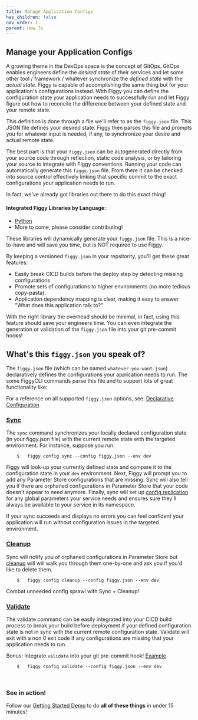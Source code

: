 ```yaml
---
title: Manage Application Configs
has_children: false
nav_order: 1
parent: How To
---
```


## Manage your Application Configs

A growing theme in the DevOps space is the concept of GitOps. GitOps enables engineers define the _desired state_ of their
services and let some other tool / framework / whatever synchronize the _defined state_ with the _actual state_. Figgy 
is capable of accomplishing the same thing but for your application's configurations instead. With Figgy you can 
define the configuration state your application needs to successfully run and let Figgy figure out how to reconcile
the difference between your defined state and your remote state. 

This definition is done through a file we'll refer to as the `figgy.json` file. This JSON file defines your 
desired state. Figgy then parses this file and prompts you for whatever input is needed, if any, to synchronize your 
desire and actual remote state. 

The best part is that your `figgy.json` can be autogenerated directly from your source code through reflection, static
code analysis, or by tailoring your source to integrate with Figgy conventions. Running your
code can automatically generate this `figgy.json` file. From there it can be checked into source control effectively linking
that specific commit to the exact configurations your application needs to run.

In fact, we've already got libraries out there to do this exact thing!

#### Integrated Figgy Libraries by Language:
- [Python](https://github.com/mancej/figgy.python.lib)
- More to come, please consider contributing!

These libraries will dynamically generate your `figgy.json` file. This is a nice-to-have and will save you time, 
but is NOT required to use Figgy. 

By keeping a versioned `figgy.json` in your repsitority, you'll get these great features:

- Easily break CICD builds before the deploy step by detecting missing configurations
- Promote sets of configurations to higher environments (no more tedious copy-pasta).
- Application dependency mapping is clear, making it easy to answer "What does this application talk to?"

With the right library the overhead should be minimal, in fact, using this feature should save your engineers time. You 
can even integrate the generation or validation of the `figgy.json` file into your git pre-commit hooks!


## What's this `figgy.json` you speak of?

The `figgy.json` file (which can be named `whatever-you-want.json`) declaratively defines the configurations your application
needs to run. The some FiggyCLI commands parse this file and to support lots of great functionality like:

For a reference on all supported `figgy.json` options, see: [Declarative Configuration](/docs/advanced/delcarative-configuration.html)


### [Sync](/docs/commands/config/sync.html)

The `sync` command synchronizes your locally declared configuration state (in your figgy.json file) with the current remote
state with the targeted environment. For instance, suppose you run:

```console
    $   figgy config sync --config figgy.json --env dev
```

Figgy will look-up your currently defined state and compare it to the configuration state in your `dev` environment. Next, Figgy
will prompt you to add any Parameter Store configurations that are missing. Sync will also tell you if there are 
orphaned configurations in Parameter Store that your code doesn't appear to need anymore. Finally, sync will set up 
[config replication](/docs/getting-started/basics.html#the-solution-config-replication) for any global parameters 
your service needs and ensures sure they'll always be available to your service in its namespace.

If your sync succeeds and displays no errors you can feel confident your application will run 
without configuration issues in the targeted environment.

### [Cleanup](/docs/commands/config/cleanup.html)

Sync will notify you of orphaned configurations in Parameter Store but [cleanup](/docs/commands/config/cleanup.html) 
will will walk you through them one-by-one and ask you if you'd like to delete them.

```console
    $   figgy config cleanup --config figgy.json --env dev
```

Combat unneeded config sprawl with Sync + Cleanup!

### [Validate](/docs/commands/config/validate.html)

The validate command can be easily integrated into your CICD build process to break your build before deployment if your
defined configuration state is not in sync with the current remote configuration state. Validate will exit with a 
non 0 exit code if any configurations are missing that your application needs to run.

Bonus: Integrate `validate` into your git pre-commit hook! [Example](https://github.com/mancej/figgy.python-reference/blob/master/pre-commit.hook)

```console
    $   figgy config validate --config figgy.json --env dev
```
<br/>

### See in action!

Follow our [Getting Started Demo](/docs/getting-started/index.html) to do **all of these things** in under 15 minutes!


